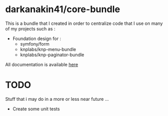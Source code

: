 darkanakin41/core-bundle
===

This is a bundle that I created in order to centralize code that I use on many of my projects such as :

* Foundation design for : 
    * symfony/form
    * knplabs/knp-menu-bundle
    * knplabs/knp-paginator-bundle
    
All documentation is available [here](./doc/index.md)

# TODO 
Stuff that i may do in a more or less near future ...
* Create some unit tests
